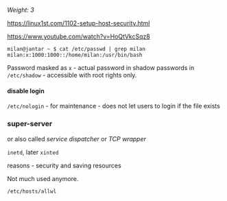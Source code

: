 _Weight: 3_

https://linux1st.com/1102-setup-host-security.html

https://www.youtube.com/watch?v=HoQtVkcSqz8

```
milan@jantar ~ $ cat /etc/passwd | grep milan
milan:x:1000:1000::/home/milan:/usr/bin/bash
```

Password masked as `x` - actual password in shadow passwords in `/etc/shadow` - accessible with root rights only.

#### disable login

`/etc/nologin` - for maintenance - does not let users to login if the file exists


### super-server

or also called _service dispatcher_ or _TCP wrapper_

`inetd`, later `xinted`

reasons - security and saving resources

Not much used anymore.


`/etc/hosts/allwl`